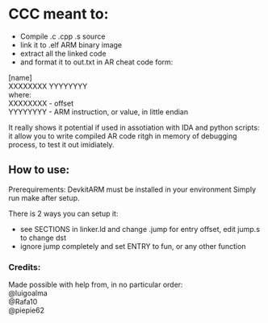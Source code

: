 # CCC meant to:
- Compile .c .cpp .s source
- link it to .elf ARM binary image
- extract all the linked code
- and format it to out.txt in AR cheat code form:

[name] \
XXXXXXXX YYYYYYYY \
where: \
XXXXXXXX - offset \
YYYYYYYY - ARM instruction, or value, in little endian

It really shows it potential if used in assotiation with IDA and python scripts:
it allow you to write compiled AR code ritgh in memory of debugging process,
to test it out imidiately.

## How to use:
Prerequirements: DevkitARM must be installed in your environment
Simply run make after setup.

There is 2 ways you can setup it:
- see SECTIONS in linker.ld and change .jump for entry offset, edit jump.s to change dst
- ignore jump completely and set ENTRY to fun, or any other function

### Credits:
Made possible with help from, in no particular order: \
@luigoalma \
@Rafa10 \
@piepie62